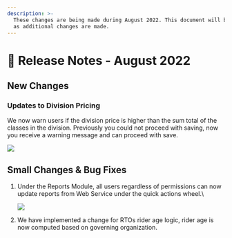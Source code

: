 ```yaml
---
description: >-
  These changes are being made during August 2022. This document will be updated
  as additional changes are made.
---
```


# 📓 Release Notes - August 2022

## New Changes

### Updates to Division Pricing

We now warn users if the division price is higher than the sum total of the classes in the division. Previously you could not proceed with saving, now you receive a warning message and can proceed with save.

![](http://docs.showgroundsonline.com/wp-content/uploads/2022/08/img\_62f51e57af1c7.png)

## Small Changes & Bug Fixes

1.  Under the Reports Module, all users regardless of permissions can now update reports from Web Service under the quick actions wheel.\


    ![](http://docs.showgroundsonline.com/wp-content/uploads/2022/08/img\_62f52a184b41f.png)
2. We have implemented a change for RTOs rider age logic, rider age is now computed based on governing organization.
